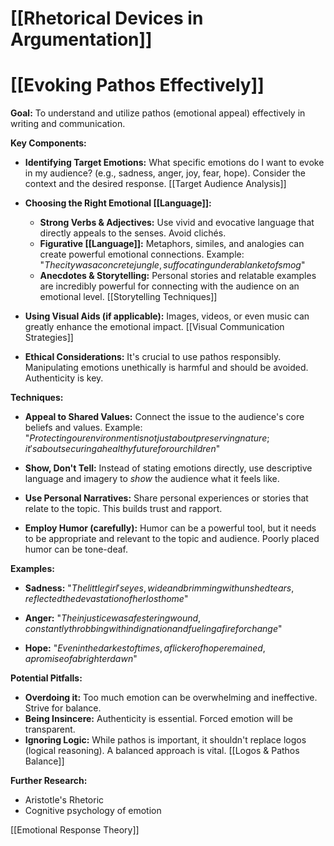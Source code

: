# [[Rhetorical Devices in Argumentation]]
# [[Evoking Pathos Effectively]]

**Goal:** To understand and utilize pathos (emotional appeal) effectively in writing and communication.

**Key Components:**

* **Identifying Target Emotions:**  What specific emotions do I want to evoke in my audience?  (e.g., sadness, anger, joy, fear, hope).  Consider the context and the desired response. [[Target Audience Analysis]]

* **Choosing the Right Emotional [[Language]]:**
    * **Strong Verbs & Adjectives:** Use vivid and evocative language that directly appeals to the senses.  Avoid clichés.
    * **Figurative [[Language]]:** Metaphors, similes, and analogies can create powerful emotional connections.  Example:  "$The city was a concrete jungle, suffocating under a blanket of smog$"
    * **Anecdotes & Storytelling:** Personal stories and relatable examples are incredibly powerful for connecting with the audience on an emotional level. [[Storytelling Techniques]]

* **Using Visual Aids (if applicable):** Images, videos, or even music can greatly enhance the emotional impact. [[Visual Communication Strategies]]

* **Ethical Considerations:**  It's crucial to use pathos responsibly.  Manipulating emotions unethically is harmful and should be avoided.  Authenticity is key.

**Techniques:**

* **Appeal to Shared Values:** Connect the issue to the audience's core beliefs and values.  Example:  "$Protecting our environment is not just about preserving nature; it's about securing a healthy future for our children$"

* **Show, Don't Tell:** Instead of stating emotions directly, use descriptive language and imagery to *show* the audience what it feels like.

* **Use Personal Narratives:** Share personal experiences or stories that relate to the topic.  This builds trust and rapport.

* **Employ Humor (carefully):** Humor can be a powerful tool, but it needs to be appropriate and relevant to the topic and audience.  Poorly placed humor can be tone-deaf.


**Examples:**

* **Sadness:**  "$The little girl's eyes, wide and brimming with unshed tears, reflected the devastation of her lost home$"

* **Anger:** "$The injustice was a festering wound, constantly throbbing with indignation and fueling a fire for change$"

* **Hope:** "$Even in the darkest of times, a flicker of hope remained, a promise of a brighter dawn$"


**Potential Pitfalls:**

* **Overdoing it:** Too much emotion can be overwhelming and ineffective.  Strive for balance.
* **Being Insincere:**  Authenticity is essential.  Forced emotion will be transparent.
* **Ignoring Logic:** While pathos is important, it shouldn't replace logos (logical reasoning).  A balanced approach is vital. [[Logos & Pathos Balance]]


**Further Research:**

* Aristotle's Rhetoric
*  Cognitive psychology of emotion

[[Emotional Response Theory]]
